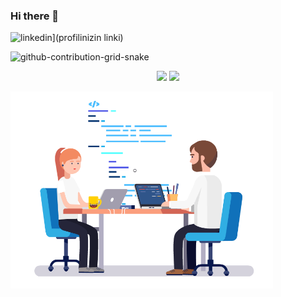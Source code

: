 ### Hi there 👋
<!--
- 🔭  I’m Full Stack Automation Engineer
- 🌱  I'm currently learning Java 
- 👯 I’m looking to collaborate on ...
- 🤔 I’m looking for help with ...
- 💬 Ask me about ...
- 📫 How to reach me: ...
- 😄 Pronouns: ...
- ⚡ Fun fact: ...
-->

![linkedin](https://img.shields.io/badge/Linkedin-000000?style=for-the-badge&logo=Linkedin&logoColor=white)](profilinizin linki)

![github-contribution-grid-snake](https://user-images.githubusercontent.com/78317220/190580600-edd928b9-0191-4b8a-b1f5-b74fd09a5df4.gif)


<p align="center">
      <img height="180em" src="https://github-readme-stats.vercel.app/api?username=engindrn&theme=synthwave&show_icons=true&count_private=true)"/> 
      <img height="180em" src="https://github-readme-stats-eight-theta.vercel.app/api/top-langs/?username=engindrn&layout=compact&langs_count=8&theme=synthwave"/>
</p>

<!--
<img src="gorsel-link" width="auto">
[1:13 AM] gifler icin  -->


<img align=beside width=420 src="https://github.com/engindrn/engindrn/blob/main/b9e4960c1476c78043d499d975f86cdb.gif" />
